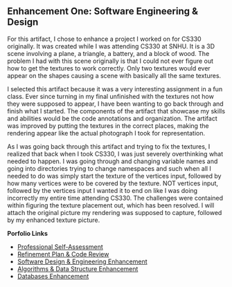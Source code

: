 ## Enhancement One: Software Engineering & Design

For this artifact, I chose to enhance a project I worked on for CS330 originally. It was created while I was attending CS330 at SNHU. It is a 3D scene involving a plane, a triangle, a battery, and a block of wood. The problem I had with this scene originally is that I could not ever figure out how to get the textures to work correctly. Only two textures would ever appear on the shapes causing a scene with basically all the same textures. 

I selected this artifact because it was a very interesting assignment in a fun class. Ever since turning in my final unfinished with the textures not how they were supposed to appear, I have been wanting to go back through and finish what I started. The components of the artifact that showcase my skills and abilities would be the code annotations and organization. The artifact was improved by putting the textures in the correct places, making the rendering appear like the actual photograph I took for representation.

As I was going back through this artifact and trying to fix the textures, I realized that back when I took CS330, I was just severely overthinking what needed to happen. I was going through and changing variable names and going into directories trying to change namespaces and such when all I needed to do was simply start the texture of the vertices input, followed by how many vertices were to be covered by the texture. NOT vertices input, followed by the vertices input I wanted it to end on like I was doing incorrectly my entire time attending CS330. The challenges were contained within figuring the texture placement out, which has been resolved. I will attach the original picture my rendering was supposed to capture, followed by my enhanced texture picture.

**Porfolio Links**<br>
* [Professional Self-Assessment](https://dustynwe.github.io/index.html)<br>
* [Refinement Plan & Code Review](https://dustynwe.github.io/CodeReview.html)<br>
* [Software Design & Engineering Enhancement](https://dustynwe.github.io/EnhancementOne.html)<br>
* [Algorithms & Data Structure Enhancement](https://dustynwe.github.io/EnhancementTwo.html)<br>
* [Databases Enhancement](https://dustynwe.github.io/EnhancementThree.html)
